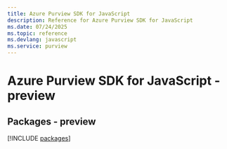 ```yaml
---
title: Azure Purview SDK for JavaScript
description: Reference for Azure Purview SDK for JavaScript
ms.date: 07/24/2025
ms.topic: reference
ms.devlang: javascript
ms.service: purview
---
```

# Azure Purview SDK for JavaScript - preview
## Packages - preview
[!INCLUDE [packages](purview-index.md)]